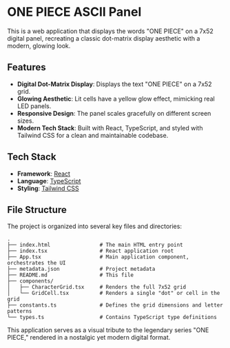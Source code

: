 # ONE PIECE ASCII Panel

This is a web application that displays the words "ONE PIECE" on a 7x52 digital panel, recreating a classic dot-matrix display aesthetic with a modern, glowing look.

## Features

- **Digital Dot-Matrix Display**: Displays the text "ONE PIECE" on a 7x52 grid.
- **Glowing Aesthetic**: Lit cells have a yellow glow effect, mimicking real LED panels.
- **Responsive Design**: The panel scales gracefully on different screen sizes.
- **Modern Tech Stack**: Built with React, TypeScript, and styled with Tailwind CSS for a clean and maintainable codebase.

## Tech Stack

- **Framework**: [React](https://react.dev/)
- **Language**: [TypeScript](https://www.typescriptlang.org/)
- **Styling**: [Tailwind CSS](https://tailwindcss.com/)

## File Structure

The project is organized into several key files and directories:

```
.
├── index.html                # The main HTML entry point
├── index.tsx                 # React application root
├── App.tsx                   # Main application component, orchestrates the UI
├── metadata.json             # Project metadata
├── README.md                 # This file
├── components/
│   ├── CharacterGrid.tsx     # Renders the full 7x52 grid
│   └── GridCell.tsx          # Renders a single "dot" or cell in the grid
├── constants.ts              # Defines the grid dimensions and letter patterns
└── types.ts                  # Contains TypeScript type definitions
```

This application serves as a visual tribute to the legendary series "ONE PIECE," rendered in a nostalgic yet modern digital format.
